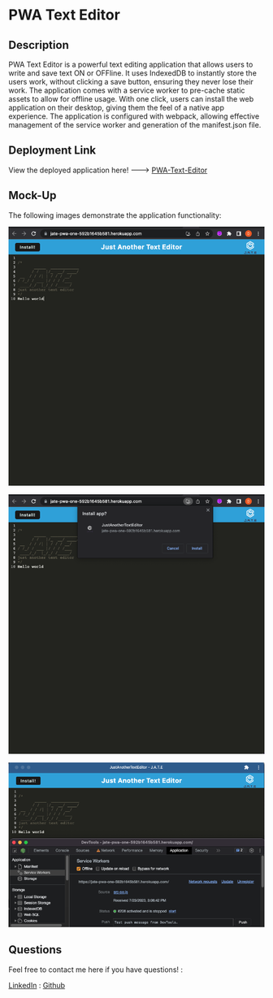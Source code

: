 # PWA Text Editor

## Description

PWA Text Editor is a powerful text editing application that allows users to write and save text ON or OFFline. It uses IndexedDB to instantly store the users work, without clicking a save button, ensuring they never lose their work. The application comes with a service worker to pre-cache static assets to allow for offline usage. With one click, users can install the web application on their desktop, giving them the feel of a native app experience. The application is configured with webpack, allowing effective management of the service worker and generation of the manifest.json file.

## Deployment Link

View the deployed application here! ---> [PWA-Text-Editor](https://jate-pwa-one-592b1645b581.herokuapp.com/)

## Mock-Up

The following images demonstrate the application functionality:

![Demonstration of the finished PWA-Text-Editor being used in the browser](./Assets/app-image.png)

![Demonstration of the finished PWA-Text-Editor being installed](./Assets/install-image.png)

![Demonstration of the finished PWA-Text-Editor offline, installed, and with a registered service worker](./Assets/offline-image.png)

## Questions

Feel free to contact me here if you have questions! :

[LinkedIn](https://www.linkedin.com/in/derekszcz45/) : [Github](https://github.com/Lone1ne)
